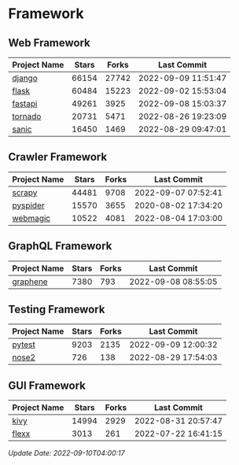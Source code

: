 # Framework

## Web Framework
| Project Name | Stars | Forks | Last Commit |
| ------------ | ----- | ----- | ----------- |
| [django](https://github.com/django/django) | 66154 | 27742 | 2022-09-09 11:51:47 |
| [flask](https://github.com/pallets/flask) | 60484 | 15223 | 2022-09-02 15:53:04 |
| [fastapi](https://github.com/tiangolo/fastapi) | 49261 | 3925 | 2022-09-08 15:03:37 |
| [tornado](https://github.com/tornadoweb/tornado) | 20731 | 5471 | 2022-08-26 19:23:09 |
| [sanic](https://github.com/sanic-org/sanic) | 16450 | 1469 | 2022-08-29 09:47:01 |

## Crawler Framework
| Project Name | Stars | Forks | Last Commit |
| ------------ | ----- | ----- | ----------- |
| [scrapy](https://github.com/scrapy/scrapy) | 44481 | 9708 | 2022-09-07 07:52:41 |
| [pyspider](https://github.com/binux/pyspider) | 15570 | 3655 | 2020-08-02 17:34:20 |
| [webmagic](https://github.com/code4craft/webmagic) | 10522 | 4081 | 2022-08-04 17:03:00 |

## GraphQL Framework
| Project Name | Stars | Forks | Last Commit |
| ------------ | ----- | ----- | ----------- |
| [graphene](https://github.com/graphql-python/graphene) | 7380 | 793 | 2022-09-08 08:55:05 |

## Testing Framework
| Project Name | Stars | Forks | Last Commit |
| ------------ | ----- | ----- | ----------- |
| [pytest](https://github.com/pytest-dev/pytest) | 9203 | 2135 | 2022-09-09 12:00:32 |
| [nose2](https://github.com/nose-devs/nose2) | 726 | 138 | 2022-08-29 17:54:03 |

## GUI Framework
| Project Name | Stars | Forks | Last Commit |
| ------------ | ----- | ----- | ----------- |
| [kivy](https://github.com/kivy/kivy) | 14994 | 2929 | 2022-08-31 20:57:47 |
| [flexx](https://github.com/flexxui/flexx) | 3013 | 261 | 2022-07-22 16:41:15 |

*Update Date: 2022-09-10T04:00:17*